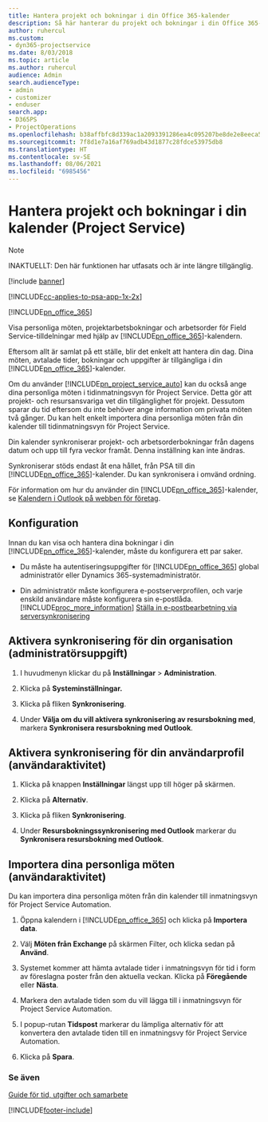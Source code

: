 ```yaml
---
title: Hantera projekt och bokningar i din Office 365-kalender
description: Så här hanterar du projekt och bokningar i din Office 365-kalender
author: ruhercul
ms.custom:
- dyn365-projectservice
ms.date: 8/03/2018
ms.topic: article
ms.author: ruhercul
audience: Admin
search.audienceType:
- admin
- customizer
- enduser
search.app:
- D365PS
- ProjectOperations
ms.openlocfilehash: b38affbfc8d339ac1a2093391286ea4c095207be8de2e8eeca558e6fcc5bcc07
ms.sourcegitcommit: 7f8d1e7a16af769adb43d1877c28fdce53975db8
ms.translationtype: HT
ms.contentlocale: sv-SE
ms.lasthandoff: 08/06/2021
ms.locfileid: "6985456"
---
```

# <a name="manage-projects-and-bookings-in-your-calendar-project-service"></a>Hantera projekt och bokningar i din kalender (Project Service)

> [!Note]
> INAKTUELLT: Den här funktionen har utfasats och är inte längre tillgänglig.

[!include [banner](../includes/psa-now-project-operations.md)]

[!INCLUDE[cc-applies-to-psa-app-1x-2x](../includes/cc-applies-to-psa-app-1x-2x.md)]

[!INCLUDE[pn_office_365](../includes/pn-office-365.md)] 

Visa personliga möten, projektarbetsbokningar och arbetsorder för Field Service-tilldelningar med hjälp av [!INCLUDE[pn_office_365](../includes/pn-office-365.md)]-kalendern.  
  
 Eftersom allt är samlat på ett ställe, blir det enkelt att hantera din dag. Dina möten, avtalade tider, bokningar och uppgifter är tillgängliga i din [!INCLUDE[pn_office_365](../includes/pn-office-365.md)]-kalender.  
  
 Om du använder [!INCLUDE[pn_project_service_auto](../includes/pn-project-service-auto.md)] kan du också ange dina personliga möten i tidinmatningsvyn för Project Service. Detta gör att projekt- och resursansvariga vet din tillgänglighet för projekt. Dessutom sparar du tid eftersom du inte behöver ange information om privata möten två gånger. Du kan helt enkelt importera dina personliga möten från din kalender till tidinmatningsvyn för Project Service.  
  
 Din kalender synkroniserar projekt- och arbetsorderbokningar från dagens datum och upp till fyra veckor framåt. Denna inställning kan inte ändras.  
  
 Synkroniserar stöds endast åt ena hållet, från PSA till din [!INCLUDE[pn_office_365](../includes/pn-office-365.md)]-kalender. Du kan synkronisera i omvänd ordning. 
  
 För information om hur du använder din [!INCLUDE[pn_office_365](../includes/pn-office-365.md)]-kalender, se [Kalendern i Outlook på webben för företag](https://support.office.com/article/Calendar-in-Outlook-on-the-web-for-business-5219c457-d1fe-4c2f-9032-1a816b88e936).  
  
## <a name="setup"></a>Konfiguration  
 Innan du kan visa och hantera dina bokningar i din [!INCLUDE[pn_office_365](../includes/pn-office-365.md)]-kalender, måste du konfigurera ett par saker.  
  
- Du måste ha autentiseringsuppgifter för [!INCLUDE[pn_office_365](../includes/pn-office-365.md)] global administratör eller Dynamics 365-systemadministratör.  
  
- Din administratör måste konfigurera e-postserverprofilen, och varje enskild användare måste konfigurera sin e-postlåda. [!INCLUDE[proc_more_information](../includes/proc-more-information.md)] [Ställa in e-postbearbetning via serversynkronisering](/dynamics365/customerengagement/on-premises/admin/set-up-server-side-synchronization-of-email-appointments-contacts-and-tasks)  
  
## <a name="turn-on-synchronization-for-your-organization-admin-task"></a>Aktivera synkronisering för din organisation (administratörsuppgift)  
  
1.  I huvudmenyn klickar du på **Inställningar** > **Administration**.  
  
2.  Klicka på **Systeminställningar.**  
  
3.  Klicka på fliken **Synkronisering**.  
  
4.  Under **Välja om du vill aktivera synkronisering av resursbokning med**, markera **Synkronisera resursbokning med Outlook**.  
  
## <a name="turn-on-synchronization-for-your-user-profile-user-task"></a>Aktivera synkronisering för din användarprofil (användaraktivitet)  
  
1.  Klicka på knappen **Inställningar** längst upp till höger på skärmen.  
  
2.  Klicka på **Alternativ**.  
  
3.  Klicka på fliken **Synkronisering**.  
  
4.  Under **Resursbokningssynkronisering med Outlook** markerar du **Synkronisera resursbokning med Outlook**.  
  
## <a name="import-your-personal-appointments-user-task"></a>Importera dina personliga möten (användaraktivitet)  
 Du kan importera dina personliga möten från din kalender till inmatningsvyn för Project Service Automation.  
  
1. Öppna kalendern i [!INCLUDE[pn_office_365](../includes/pn-office-365.md)] och klicka på **Importera data**.  
  
2. Välj **Möten från Exchange** på skärmen Filter, och klicka sedan på **Använd**.  
  
3. Systemet kommer att hämta avtalade tider i inmatningsvyn för tid i form av föreslagna poster från den aktuella veckan. Klicka på **Föregående** eller **Nästa**.  
  
4. Markera den avtalade tiden som du vill lägga till i inmatningsvyn för Project Service Automation.  
  
5. I popup-rutan **Tidspost** markerar du lämpliga alternativ för att konvertera den avtalade tiden till en inmatningsvy för Project Service Automation.  
  
6. Klicka på **Spara**.  
  
### <a name="see-also"></a>Se även  
 [Guide för tid, utgifter och samarbete](../psa/time-expense-collaboration-guide.md)


[!INCLUDE[footer-include](../includes/footer-banner.md)]